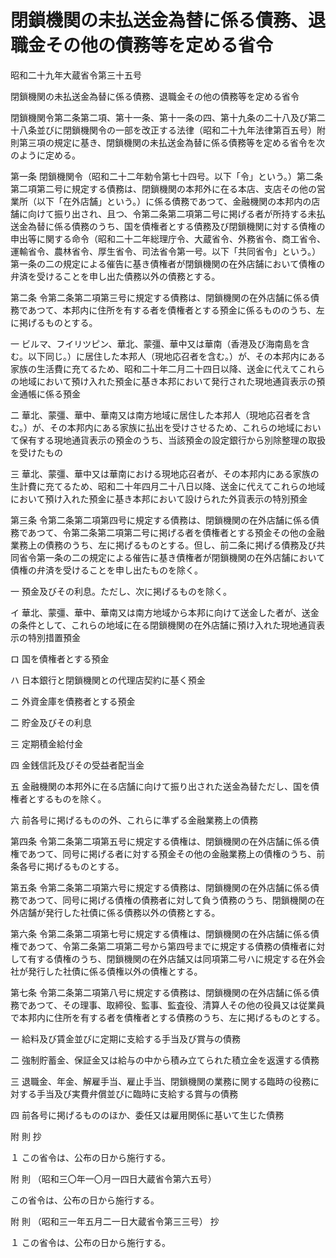 # 閉鎖機関の未払送金為替に係る債務、退職金その他の債務等を定める省令

昭和二十九年大蔵省令第三十五号

閉鎖機関の未払送金為替に係る債務、退職金その他の債務等を定める省令

閉鎖機関令第二条第二項、第十一条、第十一条の四、第十九条の二十八及び第二十八条並びに閉鎖機関令の一部を改正する法律（昭和二十九年法律第百五号）附則第三項の規定に基き、閉鎖機関の未払送金為替に係る債務等を定める省令を次のように定める。

第一条 閉鎖機関令（昭和二十二年勅令第七十四号。以下「令」という。）第二条第二項第二号に規定する債務は、閉鎖機関の本邦外に在る本店、支店その他の営業所（以下「在外店舗」という。）に係る債務であつて、金融機関の本邦内の店舗に向けて振り出され、且つ、令第二条第二項第二号に掲げる者が所持する未払送金為替に係る債務のうち、国を債権者とする債務及び閉鎖機関に対する債権の申出等に関する命令（昭和二十二年総理庁令、大蔵省令、外務省令、商工省令、運輸省令、農林省令、厚生省令、司法省令第一号。以下「共同省令」という。）第一条の二の規定による催告に基き債権者が閉鎖機関の在外店舗において債権の弁済を受けることを申し出た債務以外の債務とする。

第二条 令第二条第二項第三号に規定する債務は、閉鎖機関の在外店舗に係る債務であつて、本邦内に住所を有する者を債権者とする預金に係るもののうち、左に掲げるものとする。

一 ビルマ、フイリツピン、華北、蒙彊、華中又は華南（香港及び海南島を含む。以下同じ。）に居住した本邦人（現地応召者を含む。）が、その本邦内にある家族の生活費に充てるため、昭和二十年二月二十四日以降、送金に代えてこれらの地域において預け入れた預金に基き本邦において発行された現地通貨表示の預金通帳に係る預金

二 華北、蒙彊、華中、華南又は南方地域に居住した本邦人（現地応召者を含む。）が、その本邦内にある家族に払出を受けさせるため、これらの地域において保有する現地通貨表示の預金のうち、当該預金の設定銀行から別除整理の取扱を受けたもの

三 華北、蒙彊、華中又は華南における現地応召者が、その本邦内にある家族の生計費に充てるため、昭和二十年四月二十八日以降、送金に代えてこれらの地域において預け入れた預金に基き本邦において設けられた外貨表示の特別預金

第三条 令第二条第二項第四号に規定する債務は、閉鎖機関の在外店舗に係る債務であつて、令第二条第二項第二号に掲げる者を債権者とする預金その他の金融業務上の債務のうち、左に掲げるものとする。但し、前二条に掲げる債務及び共同省令第一条の二の規定による催告に基き債権者が閉鎖機関の在外店舗において債権の弁済を受けることを申し出たものを除く。

一 預金及びその利息。ただし、次に掲げるものを除く。

イ 華北、蒙彊、華中、華南又は南方地域から本邦に向けて送金した者が、送金の条件として、これらの地域に在る閉鎖機関の在外店舗に預け入れた現地通貨表示の特別措置預金

ロ 国を債権者とする預金

ハ 日本銀行と閉鎖機関との代理店契約に基く預金

ニ 外資金庫を債務者とする預金

二 貯金及びその利息

三 定期積金給付金

四 金銭信託及びその受益者配当金

五 金融機関の本邦外に在る店舗に向けて振り出された送金為替ただし、国を債権者とするものを除く。

六 前各号に掲げるものの外、これらに準ずる金融業務上の債務

第四条 令第二条第二項第五号に規定する債権は、閉鎖機関の在外店舗に係る債権であつて、同号に掲げる者に対する預金その他の金融業務上の債権のうち、前条各号に掲げるものとする。

第五条 令第二条第二項第六号に規定する債務は、閉鎖機関の在外店舗に係る債務であつて、同号に掲げる債権の債務者に対して負う債務のうち、閉鎖機関の在外店舗が発行した社債に係る債務以外の債務とする。

第六条 令第二条第二項第七号に規定する債権は、閉鎖機関の在外店舗に係る債権であつて、令第二条第二項第二号から第四号までに規定する債務の債権者に対して有する債権のうち、閉鎖機関の在外店舗又は同項第二号ハに規定する在外会社が発行した社債に係る債権以外の債権とする。

第七条 令第二条第二項第八号に規定する債務は、閉鎖機関の在外店舗に係る債務であつて、その理事、取締役、監事、監査役、清算人その他の役員又は従業員で本邦内に住所を有する者を債権者とする債務のうち、左に掲げるものとする。

一 給料及び賃金並びに定期に支給する手当及び賞与の債務

二 強制貯蓄金、保証金又は給与の中から積み立てられた積立金を返還する債務

三 退職金、年金、解雇手当、雇止手当、閉鎖機関の業務に関する臨時の役務に対する手当及び実費弁償並びに臨時に支給する賞与の債務

四 前各号に掲げるもののほか、委任又は雇用関係に基いて生じた債務

附 則 抄

１ この省令は、公布の日から施行する。

附 則 （昭和三〇年一〇月一四日大蔵省令第六五号）

この省令は、公布の日から施行する。

附 則 （昭和三一年五月二一日大蔵省令第三三号） 抄

１ この省令は、公布の日から施行する。
